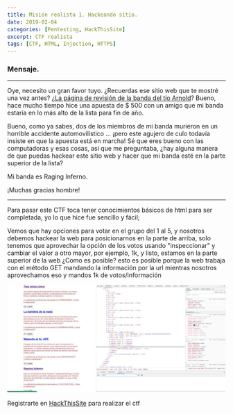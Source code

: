 ```yaml
---
title: Misión realista 1. Hackeando sitio.
date: 2019-02-04
categories: [Pentesting, HackThisSite]
excerpt: CTF realista
tags: [CTF, HTML, Injection, HTTPS]
---
```


### Mensaje. 
---

Oye, necesito un gran favor tuyo. ¿Recuerdas ese sitio web que te mostré una vez antes? [¿La página de revisión de la banda del tío Arnold](https://www.hackthissite.org/missions/realistic/1/)? Bueno, hace mucho tiempo hice una apuesta de $ 500 con un amigo que mi banda estaría en lo más alto de la lista para fin de año.

Bueno, como ya sabes, dos de los miembros de mi banda murieron en un horrible accidente automovilístico ... ¡pero este agujero de culo todavía insiste en que la apuesta está en marcha! Sé que eres bueno con las computadoras y esas cosas, así que me preguntaba, ¿hay alguna manera de que puedas hackear este sitio web y hacer que mi banda esté en la parte superior de la lista?

Mi banda es Raging Inferno.

¡Muchas gracias hombre!

----

Para pasar este CTF toca tener conocimientos básicos de html para ser completada, yo lo que hice fue sencillo y fácil;

Vemos que hay opciones para votar en el grupo del 1 al 5, y nosotros debemos hackear la web para posicionarnos en la parte de arriba, solo tenemos que aprovechar la opción de los votos usando "inspeccionar" y cambiar el valor a otro mayor, por ejemplo, 1k, y listo, estamos en la parte superior de la web ¿Como es posible? esto es posible porque la web trabaja con el método GET mandando la información por la url mientras nosotros aprovechamos eso y mandos 1k de votos/información
  

![hacksite](/assets/img/post/17/hacksite_2.jpg) 
  
Registrarte en [HackThisSite](https://www.hackthissite.org/) para realizar el ctf